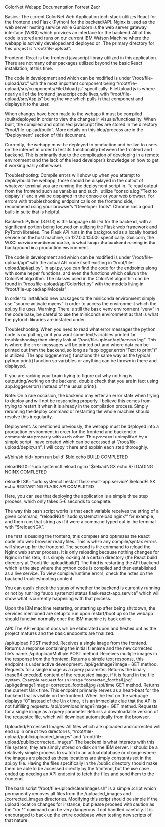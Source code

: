 ColorNet Webapp Documentation
Forrest Zach

Basics:
The current ColorNet Web Application tech stack utilizes React for the frontend and Flask (Python) for the backend/API. Nginx is used as the web server hosting service while Gunicorn is the web server gateway interface (WSGI) which provides an interface for the backend. All of this code is stored and runs on our current IBM Watson Machine where the webapp is actively developed and deployed on.
The primary directory for this project is “/root/file-upload”.

Frontend:
React is the frontend javascript library utilized in this application. There are not many other packages utilized beyond the basic React installation, at this time. 

The code in development and which can be modified is under “/root/file-upload/src” with the most important component being “/root/file-upload/src/components/FileUpload.js” specifically. FileUpload.js is where nearly all of the frontend javascript code lives, with “/root/file-upload/src/App.js” being the one which pulls in that component and displays it to the user.

When changes have been made to the webapp it must be compiled (built)deployed in order to view the changes in visuals/functionality. When built, the compiled and optimized javascript files are stored in the directory “/root/file-upload/build”. More details on this idea/process are in the “Deployment” section of this document.

Currently, the webapp must be deployed to production and be live to users on the internet in order to test its functionality between the frontend and backend. This is primarily due to the complication of developing in a remote environment (and the lack of the lead developer’s knowledge on how to get it working easily otherwise).

Troubleshooting: Compile errors will show up when you attempt to deploy/build the webapp, those should be displayed in the output of whatever terminal you are running the deployment script in. To read output from the frontend such as variables and such I utilize “console.log(“Text to display”)” and it will be displayed in the console of your web browser.
For errors with troubleshooting endpoint calls on the frontend side, I recommend using your browser’s “Developer Tools”. Chrome has a good built-in suite that is helpful.

Backend:
Python (3.9.13) is the language utilized for the backend, with a significant portion being focused on utilizing the Flask web framework and PyTorch libraries. The Flask API runs in the background as a locally hosted service on the host machine, on 127.0.0.1:5000 specifically. Gunicorn, the WSGI service mentioned earlier, is what keeps the backend running in the background in a production environment.

The code in development and which can be modified is under “/root/file-upload/api” with the actual API code itself existing in “/root/file-upload/api/api.py”. In api.py, you can find the code for the endpoints along with some helper functions, and even the functions which call/run the ColorNet algorithm. The classes used in the ColorNet algorithm can be found in “/root/file-upload/api/ColorNet.py” with the models living in “/root/file-upload/api/Models”. 

In order to install/add new packages to the miniconda environment simply use “source activate myenv” in order to access the environment which the api.py file uses. 
Warning: There is still the basic venv environment “venv” in the code base, be careful to use the miniconda environment as that is what the pytorch libraries are installed under.

Troubleshooting: When you need to read what error messages the python code is outputting, or if you want some text/variables printed for troubleshooting then simply look at “/root/file-upload/api/access.log”. This is where the error messages will be printed out and where data can be printed out from the backend, so long as “app.logger.error(“Text to print”)” is utilized. The app.logger.error() functions the same way as the typical python print() function so variables or anything can be thrown in there and displayed.

If you are racking your brain trying to figure out why nothing is outputting/working on the backend, double check that you are in fact using app.logger.error() instead of the usual print().

Note: On a rare occasion, the backend may enter an error state when trying to deploy and will not be responding properly. I believe this comes from trying to restart it when it is already in the compilation process. Simply rerunning the deploy command or restarting the whole machine should resolve this irregularity.

Deployment:
As mentioned previously, the webapp must be deployed into a production environment in order for the frontend and backend to communicate properly with each other. This process is simplified by a simple script I have created which can be accessed at “/root/file-upload/deploy.sh”. I will copy it here and explain each step thoroughly.

#!/bin/sh
bld='npm run build'
$bld
echo BUILD COMPLETED
 
reloadNGX='sudo systemctl reload nginx'
$reloadNGX
echo RELOADING NGINX COMPLETED
 
reloadFLSK='sudo systemctl restart flask-react-app.service'
$reloadFLSK
echo RESTARTING FLASK API COMPLETED

Here, you can see that deploying the application is a simple three step process, which only takes 5-6 seconds to complete. 

The way this bash script works is that each variable receives the string of a given command, “reloadNGX=’sudo systemctl reload nginx’” for example, and then runs that string as if it were a command typed out in the terminal with “$reloadNGX”.

The first is building the frontend, this compiles and optimizes the React code into web browser ready files. This is when any compile/syntax errors will show up for the frontend. 
The second is the command to reload the Nginx web server process. It is only reloading because nothing changes for Nginx in this step, it is simply looking at a certain directory (the React build directory at “/root/file-upload/build”)
The third is restarting the API backend which is the step where the python code is compiled and then established as a live service. To view compile/runtime errors, check the notes on the backend troubleshooting content.

You can easily check the status of whether the backend is currently running or not by running “sudo systemctl status flask-react-app.service” which will show what is currently happening with that process.

Upon the IBM machine restarting, or starting up after being shutdown, the services mentioned are setup to run upon restart/boot up so the webapp should function normally once the IBM machine is back online.

API:
	The API endpoint docs will be elaborated upon and fleshed out as the project matures and the basic endpoints are finalized.

/api/upload
	POST method. Receives a single image from the frontend.
	Returns a response containing the initial filename and the new corrected file’s name.
/api/uploadMultiple
	POST method. Receives multiple images in the response from the frontend.
	Returns a simple text response, this endpoint is under active development.
/api/getImage?image=<image name>
	GET method. Requests for a single image as a query parameter.
	Returns the binary (base64 encoded) content of the requested image, if it is found in the file system.
	Example request for an image “corrected_football.jpg”
	/api/getImage?image=corrected_football.jpg
/api/time
	GET method. 
	Returns the current Unix time.
	This endpoint primarily serves as a heart-beat for the backend that is visible on the frontend. When the text on the webpage displays “0” instead of the Unix time, it is an immediate clue that the API is not fulfilling requests.
/api/downloadImage?image=<image name>
	GET method. Requests for a single image as a query parameter
	Returns a downloadable version of the requested file, which will download automatically from the browser.

Uploaded/Processed Images:
	All files which are uploaded and corrected will end up in one of two directories, “/root/file-upload/public/uploaded_images” and “/root/file-upload/public/corrected_images”. The backend is what interacts with this file system, they are simply stored on disk on the IBM server. It should be a relatively simple process to switch to an actual database or change where the images are placed as these locations are simply constants set in the api.py file.
Having the files specifically in the /public directory should make them be able to be accessed directly by the frontend, but the use case ended up needing an API endpoint to fetch the files and send them to the frontend.

The bash script “/root/file-upload/clearImages.sh” is a simple script which permanently removes all files from the /uploaded_images and /corrected_images directories. Modifying this script should be simple if the upload location changes for instance, but please proceed with caution as the “rm *” command can be very dangerous if not handled carefully. It is encouraged to back up the entire codebase when testing new scripts of that nature.
